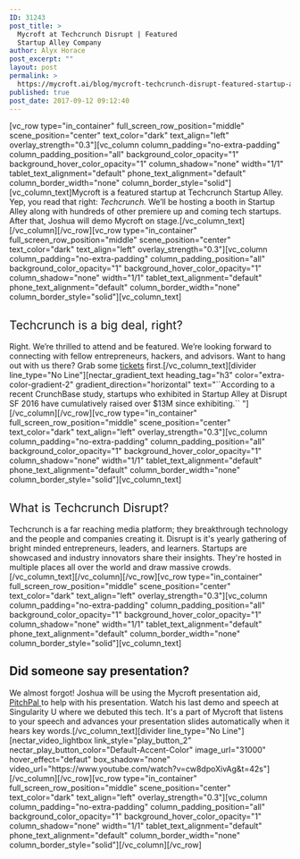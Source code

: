```yaml
---
ID: 31243
post_title: >
  Mycroft at Techcrunch Disrupt | Featured
  Startup Alley Company
author: Alyx Horace
post_excerpt: ""
layout: post
permalink: >
  https://mycroft.ai/blog/mycroft-techcrunch-disrupt-featured-startup-alley-company/
published: true
post_date: 2017-09-12 09:12:40
---
```

[vc_row type="in_container" full_screen_row_position="middle" scene_position="center" text_color="dark" text_align="left" overlay_strength="0.3"][vc_column column_padding="no-extra-padding" column_padding_position="all" background_color_opacity="1" background_hover_color_opacity="1" column_shadow="none" width="1/1" tablet_text_alignment="default" phone_text_alignment="default" column_border_width="none" column_border_style="solid"][vc_column_text]<span style="font-weight: 400;">Mycroft is a featured startup at Techcrunch Startup Alley. Yep, you read that right: </span><i><span style="font-weight: 400;">Techcrunch. </span></i><span style="font-weight: 400;">We’ll be hosting a booth in Startup Alley along with hundreds of other premiere up and coming tech startups. After that, Joshua will demo Mycroft on stage.</span>[/vc_column_text][/vc_column][/vc_row][vc_row type="in_container" full_screen_row_position="middle" scene_position="center" text_color="dark" text_align="left" overlay_strength="0.3"][vc_column column_padding="no-extra-padding" column_padding_position="all" background_color_opacity="1" background_hover_color_opacity="1" column_shadow="none" width="1/1" tablet_text_alignment="default" phone_text_alignment="default" column_border_width="none" column_border_style="solid"][vc_column_text]
<h2><span style="font-weight: 400;">Techcrunch is a big deal, right?</span></h2>
<span style="font-weight: 400;">Right. We’re thrilled to attend and be featured. We’re looking forward to connecting with fellow entrepreneurs, hackers, and advisors. Want to hang out with us there? Grab some <a href="https://techcrunch.com/event-info/disrupt-sf-2017/">tickets</a> first.</span>[/vc_column_text][divider line_type="No Line"][nectar_gradient_text heading_tag="h3" color="extra-color-gradient-2" gradient_direction="horizontal" text="``According to a recent CrunchBase study, startups who exhibited in Startup Alley at Disrupt SF 2016 have cumulatively raised over $13M since exhibiting.`` "][/vc_column][/vc_row][vc_row type="in_container" full_screen_row_position="middle" scene_position="center" text_color="dark" text_align="left" overlay_strength="0.3"][vc_column column_padding="no-extra-padding" column_padding_position="all" background_color_opacity="1" background_hover_color_opacity="1" column_shadow="none" width="1/1" tablet_text_alignment="default" phone_text_alignment="default" column_border_width="none" column_border_style="solid"][vc_column_text]
<h2><span style="font-weight: 400;">What is Techcrunch Disrupt?</span></h2>
Techcrunch is a far reaching media platform; they breakthrough technology and the people and companies creating it. Disrupt is it's yearly gathering of bright minded entrepreneurs, leaders, and learners. Startups are showcased and industry innovators share their insights. They're hosted in multiple places all over the world and draw massive crowds.[/vc_column_text][/vc_column][/vc_row][vc_row type="in_container" full_screen_row_position="middle" scene_position="center" text_color="dark" text_align="left" overlay_strength="0.3"][vc_column column_padding="no-extra-padding" column_padding_position="all" background_color_opacity="1" background_hover_color_opacity="1" column_shadow="none" width="1/1" tablet_text_alignment="default" phone_text_alignment="default" column_border_width="none" column_border_style="solid"][vc_column_text]
<h2>Did someone say presentation?</h2>
We almost forgot! Joshua will be using the<span style="font-weight: 400;"> Mycroft presentation aid,<a href="https://mycroft.ai/blog/mycroft-new-presentation-feature/"> PitchPal </a>to help with his presentation. Watch his last demo and speech at Singularity U where we debuted this tech. It's a part of Mycroft that listens to your speech and advances your presentation slides automatically when it hears key words.</span>[/vc_column_text][divider line_type="No Line"][nectar_video_lightbox link_style="play_button_2" nectar_play_button_color="Default-Accent-Color" image_url="31000" hover_effect="defaut" box_shadow="none" video_url="https://www.youtube.com/watch?v=cw8dpoXivAg&amp;t=42s"][/vc_column][/vc_row][vc_row type="in_container" full_screen_row_position="middle" scene_position="center" text_color="dark" text_align="left" overlay_strength="0.3"][vc_column column_padding="no-extra-padding" column_padding_position="all" background_color_opacity="1" background_hover_color_opacity="1" column_shadow="none" width="1/1" tablet_text_alignment="default" phone_text_alignment="default" column_border_width="none" column_border_style="solid"][/vc_column][/vc_row]